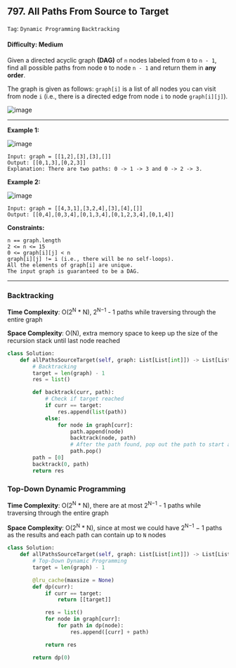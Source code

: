 ## 797. All Paths From Source to Target

```Tag```: ```Dynamic Programming``` ```Backtracking```

#### Difficulty: Medium

Given a directed acyclic graph __(DAG)__ of ```n``` nodes labeled from ```0``` to ```n - 1```, find all possible paths from node ```0``` to node ```n - 1``` and return them in __any order__.

The graph is given as follows: ```graph[i]``` is a list of all nodes you can visit from node ```i``` (i.e., there is a directed edge from node ```i``` to node ```graph[i][j]```).

![image](https://user-images.githubusercontent.com/35042430/211102834-b52d5575-88ef-40c8-bbff-ddf79e735f29.png)

---

__Example 1:__

![image](https://assets.leetcode.com/uploads/2020/09/28/all_1.jpg)
```
Input: graph = [[1,2],[3],[3],[]]
Output: [[0,1,3],[0,2,3]]
Explanation: There are two paths: 0 -> 1 -> 3 and 0 -> 2 -> 3.
```

__Example 2:__

![image](https://assets.leetcode.com/uploads/2020/09/28/all_2.jpg)
```
Input: graph = [[4,3,1],[3,2,4],[3],[4],[]]
Output: [[0,4],[0,3,4],[0,1,3,4],[0,1,2,3,4],[0,1,4]]
```

__Constraints:__
```
n == graph.length
2 <= n <= 15
0 <= graph[i][j] < n
graph[i][j] != i (i.e., there will be no self-loops).
All the elements of graph[i] are unique.
The input graph is guaranteed to be a DAG.
```

---

### Backtracking

__Time Complexity__: O(2<sup>N</sup> * N), 2<sup>N−1</sup> - 1 paths while traversing through the entire graph

__Space Complexity__: O(N), extra memory space to keep up the size of the recursion stack until last node reached

```Python
class Solution:
    def allPathsSourceTarget(self, graph: List[List[int]]) -> List[List[int]]:
        # Backtracking
        target = len(graph) - 1
        res = list()

        def backtrack(curr, path):
            # Check if target reached
            if curr == target:
                res.append(list(path))
            else:
                for node in graph[curr]:
                    path.append(node)
                    backtrack(node, path)
                    # After the path found, pop out the path to start another path
                    path.pop()
        path = [0]
        backtrack(0, path)
        return res
```

### Top-Down Dynamic Programming

__Time Complexity__: O(2<sup>N</sup> * N), there are at most 2<sup>N−1</sup> - 1 paths while traversing through the entire graph

__Space Complexity__: O(2<sup>N</sup> * N),  since at most we could have 2<sup>N−1</sup> − 1 paths as the results and each path can contain up to ```N``` nodes

```Python
class Solution:
    def allPathsSourceTarget(self, graph: List[List[int]]) -> List[List[int]]:
        # Top-Down Dynamic Programming
        target = len(graph) - 1

        @lru_cache(maxsize = None)
        def dp(curr):
            if curr == target:
                return [[target]]

            res = list()
            for node in graph[curr]:
                for path in dp(node):
                    res.append([curr] + path)

            return res

        return dp(0)
```

